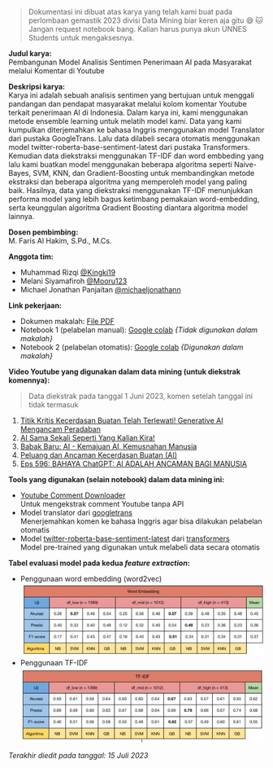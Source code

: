 > Dokumentasi ini dibuat atas karya yang telah kami buat pada perlombaan gemastik 2023 divisi Data Mining biar keren aja gitu 😅 🐱
> Jangan request notebook bang. Kalian harus punya akun UNNES Students untuk mengaksesnya.

**Judul karya:**  
Pembangunan Model Analisis Sentimen Penerimaan AI pada Masyarakat melalui Komentar di Youtube

**Deskripsi karya:**  
Karya ini adalah sebuah analisis sentimen yang bertujuan untuk menggali pandangan dan pendapat masyarakat melalui kolom komentar Youtube terkait penerimaan AI di Indonesia. Dalam karya ini, kami menggunakan metode ensemble learning untuk melatih model kami. Data yang kami kumpulkan diterjemahkan ke bahasa Inggris menggunakan model Translator dari pustaka GoogleTrans. Lalu data dilabeli secara otomatis menggunakan model twitter-roberta-base-sentiment-latest dari pustaka Transformers. Kemudian data diekstraksi menggunakan TF-IDF dan word embbeding yang lalu kami buatkan model menggunakan beberapa algoritma seperti Naive-Bayes, SVM, KNN, dan Gradient-Boosting untuk membandingkan metode ekstraksi dan beberapa algoritma yang memperoleh model yang paling baik. Hasilnya, data yang diekstraksi menggunakan TF-IDF menunjukkan performa model yang lebih bagus ketimbang pemakaian word-embedding, serta keunggulan algoritma Gradient Boosting diantara algoritma model lainnya.

**Dosen pembimbing:**  
M. Faris Al Hakim, S.Pd., M.Cs.

**Anggota tim:**  
- Muhammad Rizqi [@Kingki19](https://github.com/Kingki19)
- Melani Siyamafiroh [@Mooru123](https://github.com/Mooru123)
- Michael Jonathan Panjaitan [@michaeljonathann](https://github.com/michaeljonathann)

**Link pekerjaan:**
- Dokumen makalah: [File PDF](https://github.com/Kingki19/We-and-techa---Gemastik-Data-mining-2023/blob/main/GEMASTIK%20XVI%20-%20Penambangan%20Data%20-%20GEMASTIK23-986616898%20-%20We%20and%20Techa%20-%20Pembangunan%20Model%20Analisis%20Sentimen%20Penerimaan%20AI%20pada%20Masyarakat%20melalui%20Komentar%20di%20Youtube.pdf)
- Notebook 1 (pelabelan manual): [Google colab](https://colab.research.google.com/drive/1_JCuKx3Ru9_cNlxSchSUWofqpYH96Ycd?usp=sharing) *{Tidak digunakan dalam makalah}*
- Notebook 2 (pelabelan otomatis): [Google colab](https://colab.research.google.com/drive/1DdJ0T4a_DaShO9ZpAScXkpGQZyMjrvpP?usp=sharing) *{Digunakan dalam makalah}*

**Video Youtube yang digunakan dalam data mining (untuk diekstrak komennya):**
> Data diekstrak pada tanggal 1 Juni 2023, komen setelah tanggal ini tidak termasuk  
1. [Titik Kritis Kecerdasan Buatan Telah Terlewati! Generative AI Mengancam Peradaban](https://www.youtube.com/watch?v=dWsIA2aOstA)
2. [AI Sama Sekali Seperti Yang Kalian Kira!](https://youtu.be/_FcHPrRY5zg)
3. [Babak Baru: AI - Kemajuan AI, Kemusnahan Manusia](https://youtu.be/yVrLflh3Ebk)
4. [Peluang dan Ancaman Kecerdasan Buatan (AI)](https://youtu.be/qAe8oGKiRbc)
5. [Eps 596: BAHAYA ChatGPT: AI ADALAH ANCAMAN BAGI MANUSIA](https://youtu.be/GA6cTuHgT7w)  

**Tools yang digunakan (selain notebook) dalam data mining ini:**
- [Youtube Comment Downloader](https://github.com/egbertbouman/youtube-comment-downloader)  
  Untuk mengekstrak comment Youtube tanpa API
- Model translator dari [googletrans](https://py-googletrans.readthedocs.io/en/latest/)  
Menerjemahkan komen ke bahasa Inggris agar bisa dilakukan pelabelan otomatis
- Model [twitter-roberta-base-sentiment-latest](https://huggingface.co/cardiffnlp/twitter-roberta-base-sentiment-latest) dari [transformers](https://huggingface.co/docs/transformers/index)  
Model pre-trained yang digunakan untuk melabeli data secara otomatis

**Tabel evaluasi model pada kedua *feature extraction*:** 
- Penggunaan word embedding (word2vec)  
![tabel word embedding](word_embedding.jpg)
- Penggunaan TF-IDF  
![tabel tf-idf](TF-IDF.jpg)

*Terakhir diedit pada tanggal: 15 Juli 2023*
